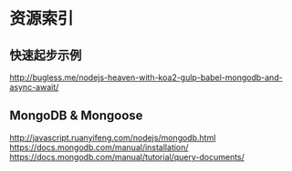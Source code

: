 # 资源索引

## 快速起步示例

http://bugless.me/nodejs-heaven-with-koa2-gulp-babel-mongodb-and-async-await/


## MongoDB &amp; Mongoose

http://javascript.ruanyifeng.com/nodejs/mongodb.html  
https://docs.mongodb.com/manual/installation/  
https://docs.mongodb.com/manual/tutorial/query-documents/  